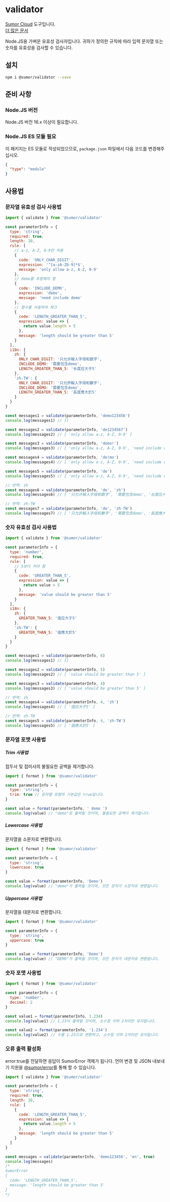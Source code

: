 # validator

[Sumor Cloud](https://sumor.cloud) 도구입니다.  
[더 많은 문서](https://sumor.cloud)

Node.JS용 가벼운 유효성 검사자입니다.
귀하가 정의한 규칙에 따라 입력 문자열 또는 숫자를 유효성을 검사할 수 있습니다.

## 설치

```bash
npm i @sumor/validator --save
```

## 준비 사항

### Node.JS 버전

Node.JS 버전 16.x 이상이 필요합니다.

### Node.JS ES 모듈 필요

이 패키지는 ES 모듈로 작성되었으므로, `package.json` 파일에서 다음 코드를 변경해주십시오.

```json
{
  "type": "module"
}
```

## 사용법

### 문자열 유효성 검사 사용법

```js
import { validate } from '@sumor/validator'

const parameterInfo = {
  type: 'string',
  required: true,
  length: 10,
  rule: [
    // a-z, A-Z, 0-9만 허용
    {
      code: 'ONLY_CHAR_DIGIT',
      expression: '^[a-zA-Z0-9]*$',
      message: 'only allow a-z, A-Z, 0-9'
    },
    // demo를 포함해야 함
    {
      code: 'INCLUDE_DEMO',
      expression: 'demo',
      message: 'need include demo'
    },
    // 함수를 사용하여 체크
    {
      code: 'LENGTH_GREATER_THAN_5',
      expression: value => {
        return value.length > 5
      },
      message: 'length should be greater than 5'
    }
  ],
  i18n: {
    zh: {
      ONLY_CHAR_DIGIT: '只允许输入字母和数字',
      INCLUDE_DEMO: '需要包含demo',
      LENGTH_GREATER_THAN_5: '长度应大于5'
    },
    'zh-TW': {
      ONLY_CHAR_DIGIT: '只允許輸入字母和數字',
      INCLUDE_DEMO: '需要包含demo',
      LENGTH_GREATER_THAN_5: '長度應大於5'
    }
  }
}

const messages1 = validate(parameterInfo, 'demo123456')
console.log(messages1) // []

const messages2 = validate(parameterInfo, 'de1234567')
console.log(messages2) // [ 'only allow a-z, A-Z, 0-9' ]

const messages3 = validate(parameterInfo, 'demo!')
console.log(messages3) // [ 'only allow a-z, A-Z, 0-9', 'need include demo' ]

const messages4 = validate(parameterInfo, 'de!mo')
console.log(messages4) // [ 'only allow a-z, A-Z, 0-9', 'need include demo' ]

const messages5 = validate(parameterInfo, 'de')
console.log(messages5) // [ 'only allow a-z, A-Z, 0-9', 'need include demo', 'length should be greater than 5' ]

// 번역: zh
const messages6 = validate(parameterInfo, 'de', 'zh')
console.log(messages6) // [ '只允许输入字母和数字', '需要包含demo', '长度应大于5' ]

// 번역: zh-TW
const messages7 = validate(parameterInfo, 'de', 'zh-TW')
console.log(messages7) // [ '只允許輸入字母和數字', '需要包含demo', '長度應大於5' ]
```

### 숫자 유효성 검사 사용법

```js
import { validate } from '@sumor/validator'

const parameterInfo = {
  type: 'number',
  required: true,
  rule: [
    // 5보다 커야 함
    {
      code: 'GREATER_THAN_5',
      expression: value => {
        return value > 5
      },
      message: 'value should be greater than 5'
    }
  ],
  i18n: {
    zh: {
      GREATER_THAN_5: '值应大于5'
    },
    'zh-TW': {
      GREATER_THAN_5: '值應大於5'
    }
  }
}

const messages1 = validate(parameterInfo, 6)
console.log(messages1) // []

const messages2 = validate(parameterInfo, 5)
console.log(messages2) // [ 'value should be greater than 5' ]

const messages3 = validate(parameterInfo, 4)
console.log(messages3) // [ 'value should be greater than 5' ]

// 번역: zh
const messages4 = validate(parameterInfo, 4, 'zh')
console.log(messages4) // [ '值应大于5' ]

// 번역: zh-TW
const messages5 = validate(parameterInfo, 4, 'zh-TW')
console.log(messages5) // [ '值應大於5' ]
```

### 문자열 포맷 사용법

##### Trim 사용법

접두사 및 접미사의 불필요한 공백을 제거합니다.

```js
import { format } from '@sumor/validator'

const parameterInfo = {
  type: 'string',
  trim: true // 문자열 유형의 기본값은 true입니다.
}

const value = format(parameterInfo, ' demo ')
console.log(value) // "demo"로 출력될 것이며, 불필요한 공백이 제거됩니다.
```

##### Lowercase 사용법

문자열을 소문자로 변환합니다.

```js
import { format } from '@sumor/validator'

const parameterInfo = {
  type: 'string',
  lowercase: true
}

const value = format(parameterInfo, 'Demo')
console.log(value) // "demo"가 출력될 것이며, 모든 문자가 소문자로 변환됩니다.
```

##### Uppercase 사용법

문자열을 대문자로 변환합니다.

```js
import { format } from '@sumor/validator'

const parameterInfo = {
  type: 'string',
  uppercase: true
}

const value = format(parameterInfo, 'Demo')
console.log(value) // "DEMO"가 출력될 것이며, 모든 문자가 대문자로 변환됩니다.
```

### 숫자 포맷 사용법

```js
import { format } from '@sumor/validator'

const parameterInfo = {
  type: 'number',
  decimal: 2
}

const value1 = format(parameterInfo, 1.234)
console.log(value1) // 1.23이 출력될 것이며, 소수점 이하 2자리만 유지됩니다.

const value2 = format(parameterInfo, '1.234')
console.log(value2) // 수를 1.23으로 변환하고, 소수점 이하 2자리만 유지됩니다.
```

### 오류 출력 활성화

error:true를 전달하면 응답이 SumorError 객체가 됩니다.
언어 변경 및 JSON 내보내기 지원을 [@sumor/error](https://www.npmjs.com/package/@sumor/error)를 통해 할 수 있습니다.

```js
import { validate } from '@sumor/validator'

const parameterInfo = {
  type: 'string',
  required: true,
  length: 10,
  rule: [
    {
      code: 'LENGTH_GREATER_THAN_5',
      expression: value => {
        return value.length > 5
      },
      message: 'length should be greater than 5'
    }
  ]
}

const messages = validate(parameterInfo, 'demo123456', 'en', true)
console.log(messages) 
/* 
SumorError
{
  code: 'LENGTH_GREATER_THAN_5',
  message: 'length should be greater than 5'
}
*/
```